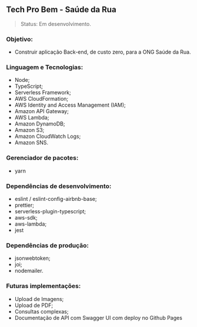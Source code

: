 ## Tech Pro Bem - Saúde da Rua

> Status: Em desenvolvimento.

### Objetivo:

-   Construir aplicação Back-end, de custo zero, para a ONG Saúde da Rua.

### Linguagem e Tecnologias:

-   Node;
-   TypeScript;
-   Serverless Framework;
-   AWS CloudFormation;
-   AWS Identity and Access Management (IAM);
-   Amazon API Gateway;
-   AWS Lambda;
-   Amazon DynamoDB;
-   Amazon S3;
-   Amazon CloudWatch Logs;
-   Amazon SNS.

### Gerenciador de pacotes:

-   yarn

### Dependências de desenvolvimento:

-   eslint / eslint-config-airbnb-base;
-   prettier;
-   serverless-plugin-typescript;
-   aws-sdk;
-   aws-lambda;
-   jest

### Dependências de produção:

-   jsonwebtoken;
-   joi;
-   nodemailer.

### Futuras implementações:

-   Upload de Imagens;
-   Upload de PDF;
-   Consultas complexas;
-   Documentação de API com Swagger UI com deploy no Github Pages
